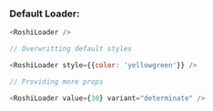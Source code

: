 ### Default Loader:

```js
<RoshiLoader />
```

```js
// Overwritting default styles

<RoshiLoader style={{color: 'yellowgreen'}} />
```

```js
// Providing more props

<RoshiLoader value={30} variant="determinate" />
```